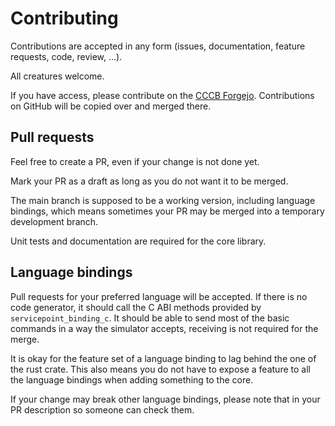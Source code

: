 # Contributing

Contributions are accepted in any form (issues, documentation, feature requests, code, review, ...).

All creatures welcome.

If you have access, please contribute on the [CCCB Forgejo](https://git.berlin.ccc.de/servicepoint/servicepoint).
Contributions on GitHub will be copied over and merged there.

## Pull requests

Feel free to create a PR, even if your change is not done yet.

Mark your PR as a draft as long as you do not want it to be merged.

The main branch is supposed to be a working version, including language bindings,
which means sometimes your PR may be merged into a temporary development branch.

Unit tests and documentation are required for the core library.

## Language bindings

Pull requests for your preferred language will be accepted.
If there is no code generator, it should call the C ABI methods provided by `servicepoint_binding_c`.
It should be able to send most of the basic commands in a way the simulator accepts, receiving is
not required for the merge.

It is okay for the feature set of a language binding to lag behind the one of the rust crate.
This also means you do not have to expose a feature to all the language bindings when adding something to the core.

If your change may break other language bindings, please note that in your PR description so someone can check them.
